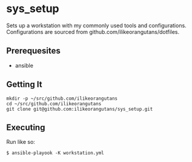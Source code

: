# sys_setup

Sets up a workstation with my commonly used tools and configurations. Configurations are sourced from github.com/ilikeorangutans/dotfiles.

## Prerequesites

* ansible

## Getting It

```
mkdir -p ~/src/github.com/ilikeorangutans
cd ~/src/github.com/ilikeorangutans
git clone git@github.com:ilikeorangutans/sys_setup.git
```

## Executing

Run like so:

```
$ ansible-playook -K workstation.yml
```
